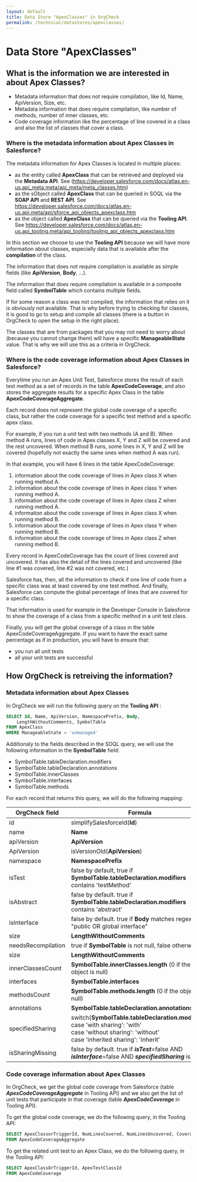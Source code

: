 ```yaml
---
layout: default
title: Data Store "ApexClasses" in OrgCheck  
permalink: /technical/datastores/apexclasses/
---
```




# Data Store "ApexClasses"

## What is the information we are interested in about Apex Classes?

- Metadata information that does not require compilation, like Id, Name, ApiVersion, Size, etc.
- Metadata information that does require compilation, like number of methods, number of inner classes, etc.
- Code coverage information like the percentage of line covered in a class and also the list of classes that cover a class.

### Where is the metadata information about Apex Classes in Salesforce?

The metadata information for Apex Classes is located in multiple places:
- as the entity called **ApexClass** that can be retrieved and deployed via 
  the **Metadata API**. 
  See (https://developer.salesforce.com/docs/atlas.en-us.api_meta.meta/api_meta/meta_classes.htm)
- as the sObject called **ApexClass** that can be queried in SOQL via the 
  **SOAP API** and **REST API**. 
  See https://developer.salesforce.com/docs/atlas.en-us.api.meta/api/sforce_api_objects_apexclass.htm
- as the object called **ApexClass** that can be queried via the 
  **Tooling API**. 
  See https://developer.salesforce.com/docs/atlas.en-us.api_tooling.meta/api_tooling/tooling_api_objects_apexclass.htm 

In this section we choose to use the **Tooling API** because we will have more 
information about classes, especially data that is available after the 
**compilation** of the class.

The information that does not require compilation is available as simple fields 
(like **ApiVersion**, **Body**, ...). 

The information that does require compilation is available in a composite field 
called **SymbolTable** which contains multiple fields.

If for some reason a class was not compiled, the information that relies on it is
obviously not available. That is why before trying to checking for classes, it is 
good to go to setup and compile all classes (there is a button in OrgCheck to 
open the setup in the right place).

The classes that are from packages that you may not need to worry about (because 
you cannot change them) will have a specific **ManageableState** value. That is why
we will use this as a criteria in OrgCheck.

### Where is the code coverage information about Apex Classes in Salesforce?

Everytime you run an Apex Unit Test, Salesforce stores the result of each test method as 
a set of records in the table **ApexCodeCoverage**, and also stores the aggregate results
for a specific Apex Class in the table **ApexCodeCoverageAggregate**.

Each record does not represent the global code coverage of a specific class, but rather
the code coverage for a specific test method and a specific apex class.

For example, if you run a unit test with two methods (A and B). When method A runs, lines 
of code in Apex classes X, Y and Z will be covered and the rest uncovered.
When method B runs, some lines in X, Y and Z will be covered (hopefully not exactly the 
same ones when method A was run).

In that example, you will have 6 lines in the table ApexCodeCoverage:
1. information about the code coverage of lines in Apex class X when running method A.
2. information about the code coverage of lines in Apex class Y when running method A.
3. information about the code coverage of lines in Apex class Z when running method A.
4. information about the code coverage of lines in Apex class X when running method B.
5. information about the code coverage of lines in Apex class Y when running method B.
6. information about the code coverage of lines in Apex class Z when running method B.

Every record in ApexCodeCoverage has the count of lines covered and uncovered. It has 
also the detail of the lines covered and uncovered (like line #1 was covered, line #2 
was not covered, etc.)

Salesforce has, then, all the information to check if one line of code from a specific class 
was at least covered by one test method. And finally, Salesforce can compute the global
percentage of lines that are covered for a specific class.

That information is used for example in the Developer Console in Salesforce to show
the coverage of a class from a specific method in a unit test class.

Finally, you will get the global coverage of a class in the table ApexCodeCoverageAggregate.
If you want to have the exact same percentage as if in production, you will have to ensure 
that:
- you run all unit tests
- all your unit tests are successful





## How OrgCheck is retreiving the information?

### Metadata information about Apex Classes

In OrgCheck we will run the following query on the **Tooling API** :

```SQL
SELECT Id, Name, ApiVersion, NamespacePrefix, Body, 
    LengthWithoutComments, SymbolTable 
FROM ApexClass
WHERE ManageableState = 'unmanaged'
```

Additionaly to the fields described in the SOQL query, we will use the following information in the **SymbolTable** field:
- SymbolTable.tableDeclaration.modifiers
- SymbolTable.tableDeclaration.annotations
- SymbolTable.innerClasses
- SymbolTable.interfaces
- SymbolTable.methods

For each record that returns this query, we will do the following mapping:

| OrgCheck field                           | Formula                                                                                    |
| ---------------------------------------- | ------------------------------------------------------------------------------------------ |
| id                                       | simplifySalesforceId(**Id**)                                                               |
| name                                     | **Name**                                                                                   |
| apiVersion                               | **ApiVersion**                                                                             |
| ApiVersion                               | isVersionOld(**ApiVersion**)                                                               |
| namespace                                | **NamespacePrefix**                                                                        |
| isTest                                   | false by default, true if **SymbolTable.tableDeclaration.modifiers** contains 'testMethod' |
| isAbstract                               | false by default. true if **SymbolTable.tableDeclaration.modifiers** contains 'abstract'   |
| isInterface                              | false by default. true if **Body** matches regex "public OR global interface"              |
| size                                     | **LengthWithoutComments**                                                                  |
| needsRecompilation                       | true if **SymbolTable** is not null, false otherwise.                                      |
| size                                     | **LengthWithoutComments**                                                                  |
| innerClassesCount                        | **SymbolTable.innerClasses.length** (0 if the object is null)                              |
| interfaces                               | **SymbolTable.interfaces**                                                                 |
| methodsCount                             | **SymbolTable.methods.length** (0 if the object is null)                                   |
| annotations                              | **SymbolTable.tableDeclaration.annotations**                                               |
| specifiedSharing                         | switch(**SymbolTable.tableDeclaration.modifiers**) <br />case 'with sharing': 'with'<br />case 'without sharing': 'without'<br />case 'inherited sharing': 'inherit' |
| isSharingMissing                         | false by default. true if ***isTest***=false AND ***isInterface***=false AND ***specifiedSharing*** is null | 



### Code coverage information about Apex Classes

In OrgCheck, we get the global code coverage from Salesforce (table
***ApexCodeCoverageAggregate*** in Tooling API) and we also get the 
list of unit tests that participate in that coverage (table 
***ApexCodeCoverage*** in Tooling API).

To get the global code coverage, we do the following query, in the Tooling API:

```SQL
SELECT ApexClassorTriggerId, NumLinesCovered, NumLinesUncovered, Coverage 
FROM ApexCodeCoverageAggregate
```

To get the related unit test to an Apex Class, we do the following query, in the Tooling API:

```SQL
SELECT ApexClassOrTriggerId, ApexTestClassId
FROM ApexCodeCoverage
```


